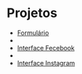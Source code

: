 # Projetos

- [Formulário](/formulário)
- 
- [Interface Fecebook](/interface-fecebook)
- 
- [Interface Instagram](/interface-instagram)
